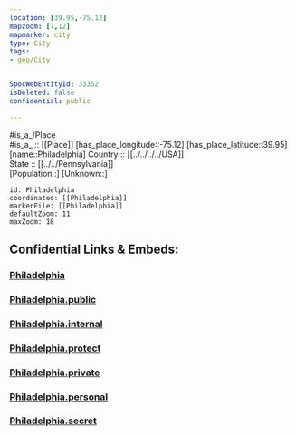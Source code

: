 ```yaml
---
location: [39.95,-75.12] 
mapzoom: [7,12] 
mapmarker: city 
type: City
tags:
- geo/City


SpocWebEntityId: 33352
isDeleted: false
confidential: public

---
```

#is_a_/Place  
#is_a_ :: [[Place]] 
[has_place_longitude::-75.12] 
[has_place_latitude::39.95] 
[name::Philadelphia] 
Country :: [[../../../../USA]]  
State :: [[../../Pennsylvania]]  
[Population::] 
[Unknown::] 


```leaflet
id: Philadelphia
coordinates: [[Philadelphia]] 
markerFile: [[Philadelphia]] 
defaultZoom: 11 
maxZoom: 18
```


## Confidential Links & Embeds: 

### [Philadelphia](/_Standards/Earth/Continent/America~North/USA/USA~Eastern/New_Jersey/counties~New_Jersey/Camden,New_Jersey,County/cities~Camden/Philadelphia.md) 

### [Philadelphia.public](/_public/Earth/Continent/America~North/USA/USA~Eastern/New_Jersey/counties~New_Jersey/Camden,New_Jersey,County/cities~Camden/Philadelphia.public.md) 

### [Philadelphia.internal](/_internal/Earth/Continent/America~North/USA/USA~Eastern/New_Jersey/counties~New_Jersey/Camden,New_Jersey,County/cities~Camden/Philadelphia.internal.md) 

### [Philadelphia.protect](/_protect/Earth/Continent/America~North/USA/USA~Eastern/New_Jersey/counties~New_Jersey/Camden,New_Jersey,County/cities~Camden/Philadelphia.protect.md) 

### [Philadelphia.private](/_private/Earth/Continent/America~North/USA/USA~Eastern/New_Jersey/counties~New_Jersey/Camden,New_Jersey,County/cities~Camden/Philadelphia.private.md) 

### [Philadelphia.personal](/_personal/Earth/Continent/America~North/USA/USA~Eastern/New_Jersey/counties~New_Jersey/Camden,New_Jersey,County/cities~Camden/Philadelphia.personal.md) 

### [Philadelphia.secret](/_secret/Earth/Continent/America~North/USA/USA~Eastern/New_Jersey/counties~New_Jersey/Camden,New_Jersey,County/cities~Camden/Philadelphia.secret.md)

